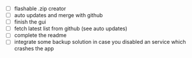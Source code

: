 - [ ] flashable .zip creator
- [ ] auto updates and merge with github
- [ ] finish the gui
- [ ] fetch latest list from github (see auto updates)
- [ ] complete the readme 
- [ ] integrate some backup solution in case you disabled an service which crashes the app